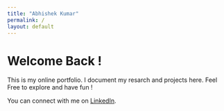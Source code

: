 ```yaml
---
title: "Abhishek Kumar"
permalink: /
layout: default
---
```

# Welcome Back !

This is my online portfolio. I document my resarch and projects here. Feel Free to explore and have fun !

You can connect with me on
[LinkedIn](https://www.linkedin.com/in/akumar58).

